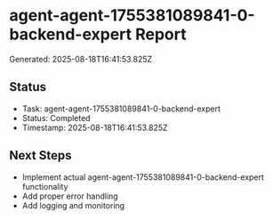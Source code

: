 # agent-agent-1755381089841-0-backend-expert Report

Generated: 2025-08-18T16:41:53.825Z

## Status
- Task: agent-agent-1755381089841-0-backend-expert
- Status: Completed
- Timestamp: 2025-08-18T16:41:53.825Z

## Next Steps
- Implement actual agent-agent-1755381089841-0-backend-expert functionality
- Add proper error handling
- Add logging and monitoring
